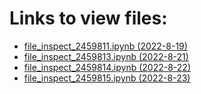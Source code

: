 # Links to view files:

* [file_inspect_2459811.ipynb (2022-8-19)](https://nbviewer.jupyter.org/github/HERA-Team/H6C_Notebooks/blob/main/file_inspect/file_inspect_2459811.ipynb)
* [file_inspect_2459813.ipynb (2022-8-21)](https://nbviewer.jupyter.org/github/HERA-Team/H6C_Notebooks/blob/main/file_inspect/file_inspect_2459813.ipynb)
* [file_inspect_2459814.ipynb (2022-8-22)](https://nbviewer.jupyter.org/github/HERA-Team/H6C_Notebooks/blob/main/file_inspect/file_inspect_2459814.ipynb)
* [file_inspect_2459815.ipynb (2022-8-23)](https://nbviewer.jupyter.org/github/HERA-Team/H6C_Notebooks/blob/main/file_inspect/file_inspect_2459815.ipynb)